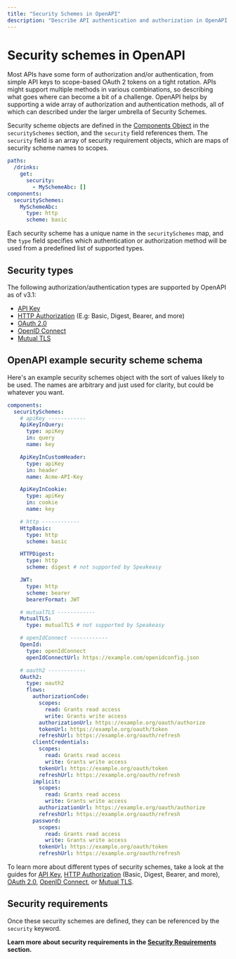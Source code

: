 ```yaml
---
title: "Security Schemes in OpenAPI"
description: "Describe API authentication and authorization in OpenAPI using Security Schemes."
---
```


# Security schemes in OpenAPI

Most APIs have some form of authorization and/or authentication, from simple API keys to scope-based OAuth 2 tokens on a tight rotation. APIs might support multiple methods in various combinations, so describing what goes where can become a bit of a challenge. OpenAPI helps by supporting a wide array of authorization and authentication methods, all of which can described under the larger umbrella of Security Schemes.

Security scheme objects are defined in the [Components Object](/openapi/components) in the `securitySchemes` section, and the `security` field references them. The `security` field is an array of security requirement objects, which are maps of security scheme names to scopes.

```yaml
paths:
  /drinks:
    get:
      security:
        - MySchemeAbc: []
components:
  securitySchemes:
    MySchemeAbc:
      type: http
      scheme: basic
```

Each security scheme has a unique name in the `securitySchemes` map, and the `type` field specifies which authentication or authorization method will be used from a predefined list of supported types.

## Security types

The following authorization/authentication types are supported by OpenAPI as of v3.1:

- [API Key](/openapi/security/security-schemes/security-api-key)
- [HTTP Authorization](/openapi/security/security-schemes/security-basic) (E.g: Basic, Digest, Bearer, and more)
- [OAuth 2.0](/openapi/security/security-schemes/security-oauth2)
- [OpenID Connect](/openapi/security/security-schemes/security-openid)
- [Mutual TLS](/openapi/security/security-schemes/security-mutualtls)

## OpenAPI example security scheme schema

Here's an example security schemes object with the sort of values likely to be used. The names are arbitrary and just used for clarity, but could be whatever you want.

```yaml
components:
  securitySchemes:
    # apiKey ------------
    ApiKeyInQuery:
      type: apiKey
      in: query
      name: key

    ApiKeyInCustomHeader:
      type: apiKey
      in: header
      name: Acme-API-Key

    ApiKeyInCookie:
      type: apiKey
      in: cookie
      name: key

    # http ------------
    HttpBasic:
      type: http
      scheme: basic

    HTTPDigest:
      type: http
      scheme: digest # not supported by Speakeasy

    JWT:
      type: http
      scheme: bearer
      bearerFormat: JWT

    # mutualTLS ------------
    MutualTLS:
      type: mutualTLS # not supported by Speakeasy

    # openIdConnect ------------
    OpenId:
      type: openIdConnect
      openIdConnectUrl: https://example.com/openidconfig.json

    # oauth2 ------------
    OAuth2:
      type: oauth2
      flows:
        authorizationCode:
          scopes:
            read: Grants read access
            write: Grants write access
          authorizationUrl: https://example.org/oauth/authorize
          tokenUrl: https://example.org/oauth/token
          refreshUrl: https://example.org/oauth/refresh
        clientCredentials:
          scopes:
            read: Grants read access
            write: Grants write access
          tokenUrl: https://example.org/oauth/token
          refreshUrl: https://example.org/oauth/refresh
        implicit:
          scopes:
            read: Grants read access
            write: Grants write access
          authorizationUrl: https://example.org/oauth/authorize
          refreshUrl: https://example.org/oauth/refresh
        password:
          scopes:
            read: Grants read access
            write: Grants write access
          tokenUrl: https://example.org/oauth/token
          refreshUrl: https://example.org/oauth/refresh
```

To learn more about different types of security schemes, take a look at the guides for [API Key](/openapi/security/security-schemes/security-api-key), [HTTP Authorization](/openapi/security/security-schemes/security-basic) (Basic, Digest, Bearer, and more), [OAuth 2.0](/openapi/security/security-schemes/security-oauth2), [OpenID Connect](/openapi/security/security-schemes/security-openid), or [Mutual TLS](/openapi/security/security-schemes/security-mutualtls).

## Security requirements

Once these security schemes are defined, they can be referenced by the `security` keyword. 

**Learn more about security requirements in the [Security Requirements](/openapi/security) section.**
